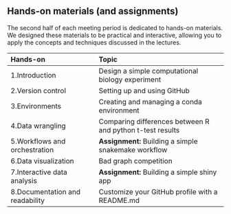 ## Hands-on materials (and assignments)

The second half of each meeting period is dedicated to hands-on materials.
We designed these materials to be practical and interactive, allowing you to apply the concepts and techniques discussed in the lectures.

| Hands-on                        | Topic                                                     |
| :------------------------------ | :-------------------------------------------------------- |
| 1.Introduction                  | Design a simple computational biology experiment          |
| 2.Version control               | Setting up and using GitHub                               |
| 3.Environments                  | Creating and managing a conda environment                 |
| 4.Data wrangling                | Comparing differences between R and python t-test results |
| 5.Workflows and orchestration   | **Assignment:** Building a simple snakemake workflow      |
| 6.Data visualization            | Bad graph competition                                     |
| 7.Interactive data analysis     | **Assignment:** Building a simple shiny app               |
| 8.Documentation and readability | Customize your GitHub profile with a README.md            |
